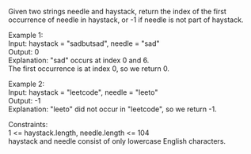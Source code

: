 Given two strings needle and haystack, return the index of the first occurrence of needle in haystack, or -1 if needle is not part of haystack.

Example 1:</br>
Input: haystack = "sadbutsad", needle = "sad"</br>
Output: 0</br>
Explanation: "sad" occurs at index 0 and 6.</br>
The first occurrence is at index 0, so we return 0.</br>

Example 2:</br>
Input: haystack = "leetcode", needle = "leeto"</br>
Output: -1</br>
Explanation: "leeto" did not occur in "leetcode", so we return -1.</br>

Constraints:</br>
1 <= haystack.length, needle.length <= 104</br>
haystack and needle consist of only lowercase English characters.</br>
